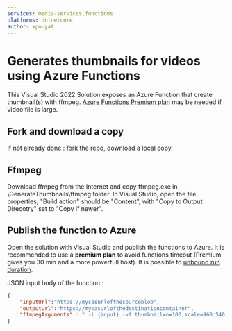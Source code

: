 ```yaml
---
services: media-services,functions
platforms: dotnetcore
author: xpouyat
---
```


# Generates thumbnails for videos using Azure Functions

This Visual Studio 2022 Solution exposes an Azure Function that create thumbnail(s) with ffmpeg. [Azure Functions Premium plan](https://docs.microsoft.com/en-us/azure/azure-functions/functions-premium-plan
) may be needed if video file is large.

## Fork and download a copy

If not already done : fork the repo, download a local copy.

## Ffmpeg

Download ffmpeg from the Internet and copy ffmpeg.exe in \GenerateThumbnails\ffmpeg folder.
In Visual Studio, open the file properties, "Build action" should be "Content", with "Copy to Output Direcotry" set to "Copy if newer".

## Publish the function to Azure

Open the solution with Visual Studio and publish the functions to Azure.
It is recommended to use a **premium plan** to avoid functions timeout (Premium gives you 30 min and a more powerfull host).
It is possible to [unbound run duration](https://docs.microsoft.com/en-us/azure/azure-functions/functions-premium-plan#longer-run-duration).

JSON input body of the function :

```json
{
    "inputUrl":"https://mysasurlofthesourceblob",
    "outputUrl":"https://mysasurlofthedestinationcontainer",
    "ffmpegArguments" : " -i {input} -vf thumbnail=n=100,scale=960:540 -frames:v 1 {tempFolder}\\Thumbnail%06d.jpg"
}
```
